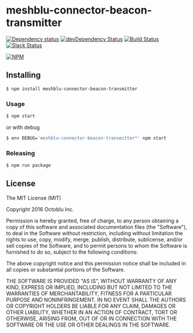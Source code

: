 # meshblu-connector-beacon-transmitter

[![Dependency status](http://img.shields.io/david/octoblu/meshblu-connector-beacon-transmitter.svg?style=flat)](https://david-dm.org/octoblu/meshblu-connector-beacon-transmitter)
[![devDependency Status](http://img.shields.io/david/dev/octoblu/meshblu-connector-beacon-transmitter.svg?style=flat)](https://david-dm.org/octoblu/meshblu-connector-beacon-transmitter#info=devDependencies)
[![Build Status](http://img.shields.io/travis/octoblu/meshblu-connector-beacon-transmitter.svg?style=flat&branch=master)](https://travis-ci.org/octoblu/meshblu-connector-beacon-transmitter)
[![Slack Status](http://community-slack.octoblu.com/badge.svg)](http://community-slack.octoblu.com)

[![NPM](https://nodei.co/npm/meshblu-connector-beacon-transmitter.svg?style=flat)](https://npmjs.org/package/meshblu-connector-beacon-transmitter)

## Installing

```bash
$ npm install meshblu-connector-beacon-transmitter
```

### Usage

```bash
$ npm start
```

or with debug

```bash
$ env DEBUG='meshblu-connector-beacon-transmitter*' npm start
```

### Releasing

```bash
$ npm run package
```

## License

The MIT License (MIT)

Copyright 2016 Octoblu Inc.

Permission is hereby granted, free of charge, to any person obtaining a copy
of this software and associated documentation files (the "Software"), to deal
in the Software without restriction, including without limitation the rights
to use, copy, modify, merge, publish, distribute, sublicense, and/or sell
copies of the Software, and to permit persons to whom the Software is
furnished to do so, subject to the following conditions:

The above copyright notice and this permission notice shall be included in
all copies or substantial portions of the Software.

THE SOFTWARE IS PROVIDED "AS IS", WITHOUT WARRANTY OF ANY KIND, EXPRESS OR
IMPLIED, INCLUDING BUT NOT LIMITED TO THE WARRANTIES OF MERCHANTABILITY,
FITNESS FOR A PARTICULAR PURPOSE AND NONINFRINGEMENT. IN NO EVENT SHALL THE
AUTHORS OR COPYRIGHT HOLDERS BE LIABLE FOR ANY CLAIM, DAMAGES OR OTHER
LIABILITY, WHETHER IN AN ACTION OF CONTRACT, TORT OR OTHERWISE, ARISING FROM,
OUT OF OR IN CONNECTION WITH THE SOFTWARE OR THE USE OR OTHER DEALINGS IN
THE SOFTWARE.
